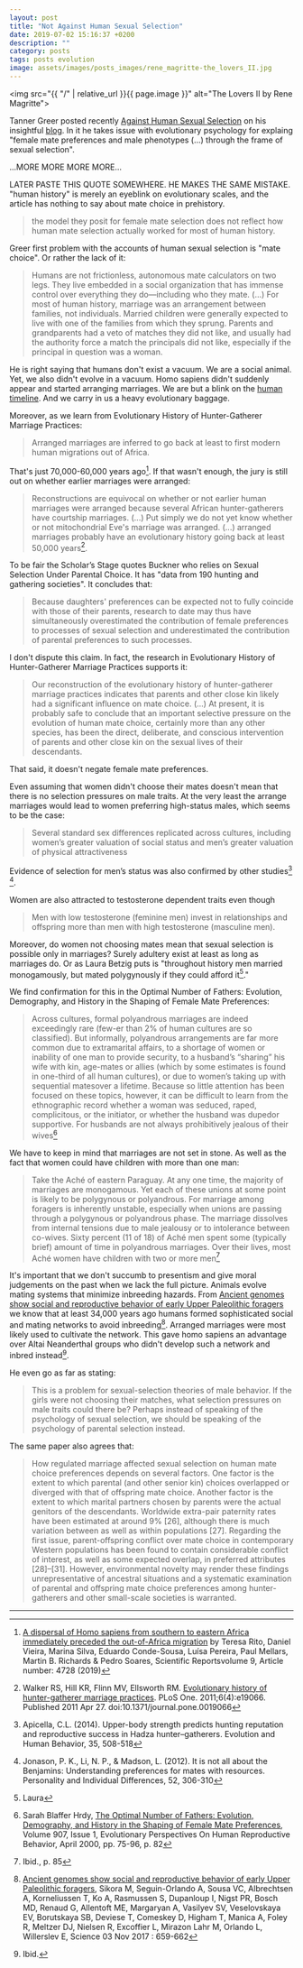 ```yaml
---
layout: post
title: "Not Against Human Sexual Selection"
date: 2019-07-02 15:16:37 +0200
description: ""
category: posts
tags: posts evolution
image: assets/images/posts_images/rene_magritte-the_lovers_II.jpg
---
```


<img src="{{ "/" | relative_url }}{{ page.image }}" alt="The Lovers II by Rene Magritte">

Tanner Greer posted recently [Against Human Sexual Selection](https://scholars-stage.blogspot.com/2019/05/against-human-sexual-selection.html) on his insightful [blog](https://scholars-stage.blogspot.com/). In it he takes issue with evolutionary psychology for explaing "female mate preferences and male phenotypes (...) through the frame of sexual selection".

...MORE MORE MORE MORE...

LATER PASTE THIS QUOTE SOMEWHERE. HE MAKES THE SAME MISTAKE. "human history" is merely an eyeblink on evolutionary scales, and the article has nothing to say about mate choice in prehistory.

> the model they posit for female mate selection does not reflect how human mate selection actually worked for most of human history.

Greer first problem with the accounts of human sexual selection is "mate choice". Or rather the lack of it:

> Humans are not frictionless, autonomous mate calculators on two legs. They live embedded in a social organization that has immense control over everything they do—including who they mate. (...) For most of human history, marriage was an arrangement between families, not individuals. Married children were generally expected to live with one of the families from which they sprung. Parents and grandparents had a veto of matches they did not like, and usually had the authority force a match the principals did not like, especially if the principal in question was a woman.

He is right saying that humans don't exist a vacuum. We are a social animal. Yet, we also didn't evolve in a vacuum. Homo sapiens didn't suddenly appear and started arranging marriages. We are but a blink on the [human timeline](https://en.wikipedia.org/wiki/Template:Human_timeline). And we carry in us a heavy evolutionary baggage.

Moreover, as we learn from Evolutionary History of Hunter-Gatherer Marriage Practices:

> Arranged marriages are inferred to go back at least to first modern human migrations out of Africa.

That's just 70,000-60,000 years ago[^1]. If that wasn't enough, the jury is still out on whether earlier marriages were arranged:

> Reconstructions are equivocal on whether or not earlier human marriages were arranged because several African hunter-gatherers have courtship marriages. (...) Put simply we do not yet know whether or not mitochondrial Eve's marriage was arranged. (...) arranged marriages probably have an evolutionary history going back at least 50,000 years[^2].

To be fair the Scholar’s Stage quotes Buckner who relies on Sexual Selection Under Parental Choice. It has "data from 190 hunting and gathering societies". It concludes that:

> Because daughters' preferences can be expected not to fully coincide with those of their parents, research to date may thus have simultaneously overestimated the contribution of female preferences to processes of sexual selection and underestimated the contribution of parental preferences to such processes.

I don't dispute this claim. In fact, the research in Evolutionary History of Hunter-Gatherer Marriage Practices supports it:

> Our reconstruction of the evolutionary history of hunter-gatherer marriage practices indicates that parents and other close kin likely had a significant influence on mate choice. (...) At present, it is probably safe to conclude that an important selective pressure on the evolution of human mate choice, certainly more than any other species, has been the direct, deliberate, and conscious intervention of parents and other close kin on the sexual lives of their descendants.

That said, it doesn't negate female mate preferences.

Even assuming that women didn't choose their mates doesn't mean that there is no selection pressures on male traits. At the very least the arrange marriages would lead to women preferring high-status males, which seems to be the case:

> Several standard sex differences replicated across cultures, including women’s greater valuation of social status and men’s greater valuation of physical attractiveness

Evidence of selection for men’s status was also confirmed by other studies[^3] [^4].

Women are also attracted to testosterone dependent traits even though

> Men with low testosterone (feminine men) invest in relationships and offspring more than men with high testosterone (masculine men).

Moreover, do women not choosing mates mean that sexual selection is possible only in marriages? Surely adultery exist at least as long as marriages do. Or as Laura Betzig puts is "throughout history men married monogamously, but mated polygynously if they could afford it[^5]."

We find confirmation for this in the Optimal Number of Fathers: Evolution, Demography, and History in the Shaping of Female Mate Preferences:

> Across cultures, formal polyandrous marriages are indeed exceedingly rare (few-er  than  2%  of  human  cultures  are  so  classified).  But  informally,  polyandrous  arrangements  are  far  more  common  due  to  extramarital  affairs,  to  a  shortage  of women or inability of one man to provide security, to a husband’s “sharing” his wife with kin, age-mates or allies (which by some estimates is found in one-third of all human cultures), or due to women’s taking up with sequential matesover a lifetime. Because so little attention has been focused on these topics, however, it can be difficult to learn from the ethnographic record whether a woman was seduced, raped, complicitous, or the initiator, or whether the husband was dupedor supportive. For husbands are not always prohibitively jealous of their wives[^6]

We have to keep in mind that marriages are not set in stone. As well as the fact that women could have children with more than one man:

> Take the Aché of eastern Paraguay. At any one time, the majority of marriages are monogamous. Yet each of these unions at some point is likely to be polygynous or polyandrous. For marriage among foragers is inherently unstable, especially when unions are passing through a polygynous or polyandrous phase. The marriage dissolves from internal tensions due to male jealousy or to intolerance between co-wives. Sixty percent (11 of 18) of Aché men spent some (typically brief) amount of time in polyandrous marriages. Over their lives, most Aché women have children with two or more men[^7]

It's important that we don't succumb to presentism and give moral judgements on the past when we lack the full picture. Animals evolve mating systems that minimize inbreeding hazards. From [Ancient genomes show social and reproductive behavior of early Upper Paleolithic foragers](https://science.sciencemag.org/content/358/6363/659) we know that at least 34,000 years ago humans formed sophisticated social and mating networks to avoid inbreeding[^8]. Arranged marriages were most likely used to cultivate the network. This gave homo sapiens an advantage over Altai Neanderthal groups who didn't develop such a network and inbred instead[^9].





He even go as far as stating:

> This is a problem for sexual-selection theories of male behavior. If the girls were not choosing their matches, what selection pressures on male traits could there be? Perhaps instead of speaking of the psychology of sexual selection, we should be speaking of the psychology of parental selection instead.




The same paper also agrees that:

>  How regulated marriage affected sexual selection on human mate choice preferences depends on several factors. One factor is the extent to which parental (and other senior kin) choices overlapped or diverged with that of offspring mate choice. Another factor is the extent to which marital partners chosen by parents were the actual genitors of the descendants. Worldwide extra-pair paternity rates have been estimated at around 9% [26], although there is much variation between as well as within populations [27]. Regarding the first issue, parent-offspring conflict over mate choice in contemporary Western populations has been found to contain considerable conflict of interest, as well as some expected overlap, in preferred attributes [28]–[31]. However, environmental novelty may render these findings unrepresentative of ancestral situations and a systematic examination of parental and offspring mate choice preferences among hunter-gatherers and other small-scale societies is warranted.


***

[^1]: [A dispersal of Homo sapiens from southern to eastern Africa immediately preceded the out-of-Africa migration](https://www.nature.com/articles/s41598-019-41176-3) by Teresa Rito, Daniel Vieira, Marina Silva, Eduardo Conde-Sousa, Luísa Pereira, Paul Mellars, Martin B. Richards & Pedro Soares, Scientific Reportsvolume 9, Article number: 4728 (2019)

[^2]: Walker RS, Hill KR, Flinn MV, Ellsworth RM. [Evolutionary history of hunter-gatherer marriage practices](https://www.ncbi.nlm.nih.gov/pmc/articles/PMC3083418/). PLoS One. 2011;6(4):e19066. Published 2011 Apr 27. doi:10.1371/journal.pone.0019066

[^3]: Apicella, C.L. (2014). Upper-body strength predicts hunting reputation and reproductive success in Hadza hunter–gatherers. Evolution and Human Behavior, 35, 508-518

[^4]:  Jonason, P. K., Li, N. P., & Madson, L. (2012). It is not all about the Benjamins: Understanding preferences for mates with resources. Personality and Individual Differences, 52, 306-310

[^5]: Laura

[^6]: Sarah Blaffer Hrdy, [The Optimal Number of Fathers: Evolution, Demography, and History in the Shaping of Female Mate Preferences](https://nyaspubs.onlinelibrary.wiley.com/doi/abs/10.1111/j.1749-6632.2000.tb06617.x), Volume 907, Issue 1, Evolutionary Perspectives On Human Reproductive Behavior, April 2000, pp. 75-96, p. 82

[^7]: Ibid., p. 85

[^8]: [Ancient genomes show social and reproductive behavior of early Upper Paleolithic foragers](https://science.sciencemag.org/content/358/6363/659), Sikora M, Seguin-Orlando A, Sousa VC, Albrechtsen A, Korneliussen T, Ko A, Rasmussen S, Dupanloup I, Nigst PR, Bosch MD, Renaud G, Allentoft ME, Margaryan A, Vasilyev SV, Veselovskaya EV, Borutskaya SB, Deviese T, Comeskey D, Higham T, Manica A, Foley R, Meltzer DJ, Nielsen R, Excoffier L, Mirazon Lahr M, Orlando L, Willerslev E, Science 03 Nov 2017 : 659-662

[^9]: Ibid.
